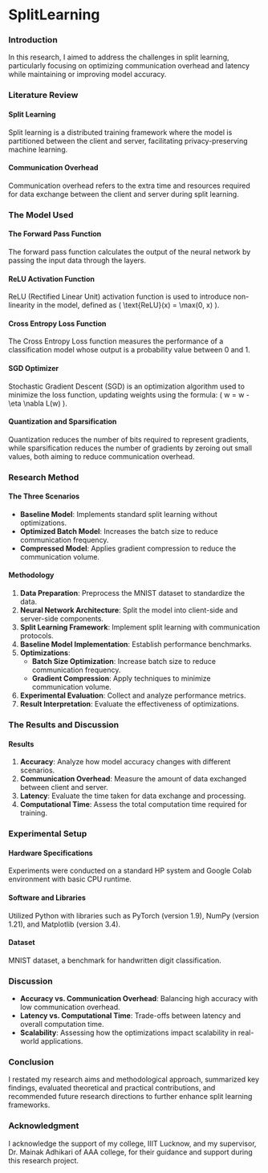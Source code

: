 # SplitLearning


### Introduction

In this research, I aimed to address the challenges in split learning, particularly focusing on optimizing communication overhead and latency while maintaining or improving model accuracy. 

### Literature Review

#### Split Learning
Split learning is a distributed training framework where the model is partitioned between the client and server, facilitating privacy-preserving machine learning.

#### Communication Overhead
Communication overhead refers to the extra time and resources required for data exchange between the client and server during split learning.

### The Model Used

#### The Forward Pass Function
The forward pass function calculates the output of the neural network by passing the input data through the layers.

#### ReLU Activation Function
ReLU (Rectified Linear Unit) activation function is used to introduce non-linearity in the model, defined as \( \text{ReLU}(x) = \max(0, x) \).

#### Cross Entropy Loss Function
The Cross Entropy Loss function measures the performance of a classification model whose output is a probability value between 0 and 1.

#### SGD Optimizer
Stochastic Gradient Descent (SGD) is an optimization algorithm used to minimize the loss function, updating weights using the formula: \( w = w - \eta \nabla L(w) \).

#### Quantization and Sparsification
Quantization reduces the number of bits required to represent gradients, while sparsification reduces the number of gradients by zeroing out small values, both aiming to reduce communication overhead.

### Research Method

#### The Three Scenarios

- **Baseline Model**: Implements standard split learning without optimizations.
- **Optimized Batch Model**: Increases the batch size to reduce communication frequency.
- **Compressed Model**: Applies gradient compression to reduce the communication volume.

#### Methodology

1. **Data Preparation**: Preprocess the MNIST dataset to standardize the data.
2. **Neural Network Architecture**: Split the model into client-side and server-side components.
3. **Split Learning Framework**: Implement split learning with communication protocols.
4. **Baseline Model Implementation**: Establish performance benchmarks.
5. **Optimizations**:
   - **Batch Size Optimization**: Increase batch size to reduce communication frequency.
   - **Gradient Compression**: Apply techniques to minimize communication volume.
6. **Experimental Evaluation**: Collect and analyze performance metrics.
7. **Result Interpretation**: Evaluate the effectiveness of optimizations.

### The Results and Discussion

#### Results

1. **Accuracy**: Analyze how model accuracy changes with different scenarios.
2. **Communication Overhead**: Measure the amount of data exchanged between client and server.
3. **Latency**: Evaluate the time taken for data exchange and processing.
4. **Computational Time**: Assess the total computation time required for training.

### Experimental Setup

#### Hardware Specifications
Experiments were conducted on a standard HP system and Google Colab environment with basic CPU runtime.

#### Software and Libraries
Utilized Python with libraries such as PyTorch (version 1.9), NumPy (version 1.21), and Matplotlib (version 3.4).

#### Dataset
MNIST dataset, a benchmark for handwritten digit classification.

### Discussion

- **Accuracy vs. Communication Overhead**: Balancing high accuracy with low communication overhead.
- **Latency vs. Computational Time**: Trade-offs between latency and overall computation time.
- **Scalability**: Assessing how the optimizations impact scalability in real-world applications.

### Conclusion

I restated my research aims and methodological approach, summarized key findings, evaluated theoretical and practical contributions, and recommended future research directions to further enhance split learning frameworks.

### Acknowledgment

I acknowledge the support of my college, IIIT Lucknow, and my supervisor, Dr. Mainak Adhikari of AAA college, for their guidance and support during this research project.
